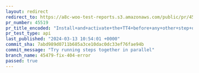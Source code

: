```yaml
---
layout: redirect
redirect_to: https://a8c-woo-test-reports.s3.amazonaws.com/public/pr/45519/api/index.html
pr_number: 45519
pr_title_encoded: "Install+and+activate+the+TT4+before+any+other+step+on+the+loader"
pr_test_type: api
last_published: "2024-03-13 10:54:01 +0000"
commit_sha: 7abd989d0711b685a3ce10dac0dc33ef76fae94b
commit_message: "Try running steps together in parallel"
branch_name: 45479-fix-404-error
passed: true
---
```

